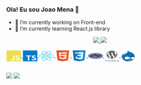 ### Ola! Eu sou Joao Mena 👋

- 🔭 I’m currently working on Front-end
- 🌱 I’m currently learning React.js library

<div align="center">
  <a href="https://github.com/joao-mena">
  <img height="180em" src="https://github-readme-stats.vercel.app/api?username=joao-mena&show_icons=true&theme=dracula&include_all_commits=true&count_private=true"/>
  <img height="180em" src="https://github-readme-stats.vercel.app/api/top-langs/?username=joao-mena&layout=compact&langs_count=7&theme=dracula"/>
</div>
  
<div style="display: inline_block"><br>
  <img align="center" alt="mena-Js" height="30" width="40" src="https://raw.githubusercontent.com/devicons/devicon/master/icons/javascript/javascript-plain.svg">
  <img align="center" alt="mena-Ts" height="30" width="40" src="https://raw.githubusercontent.com/devicons/devicon/master/icons/typescript/typescript-plain.svg">
  <img align="center" alt="mena-React" height="30" width="40" src="https://raw.githubusercontent.com/devicons/devicon/master/icons/react/react-original.svg">
  <img align="center" alt="mena-HTML" height="30" width="40" src="https://raw.githubusercontent.com/devicons/devicon/master/icons/html5/html5-original.svg">
  <img align="center" alt="mena-CSS" height="30" width="40" src="https://raw.githubusercontent.com/devicons/devicon/master/icons/css3/css3-original.svg">
  <img align="center" alt="mena-php" height="30" width="40" src="https://raw.githubusercontent.com/devicons/devicon/master/icons/php/php-original.svg">
  <img align="center" alt="mena-wordpress" height="30" width="40" src="https://raw.githubusercontent.com/devicons/devicon/master/icons/wordpress/wordpress-original.svg">
  <img align="center" alt="mena-drupal" height="30" width="40" src="https://raw.githubusercontent.com/devicons/devicon/master/icons/drupal/drupal-original.svg">
</div>
  
  ##

<div>
  <a href = "mailto:jvsemeaomena@gmail.com"><img src="https://img.shields.io/badge/-Gmail-%23333?style=for-the-badge&logo=gmail&logoColor=white" target="_blank"></a>
  <a href="https://www.linkedin.com/in/joao-mena" target="_blank"><img src="https://img.shields.io/badge/-LinkedIn-%230077B5?style=for-the-badge&logo=linkedin&logoColor=white" target="_blank"></a> 
</div>
